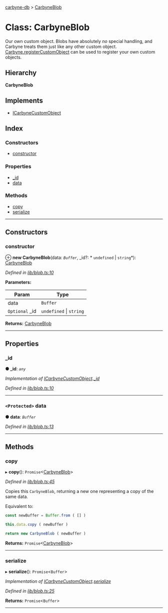 [carbyne-db](../README.md) > [CarbyneBlob](../classes/carbyneblob.md)

# Class: CarbyneBlob

Our own custom object. Blobs have absolutely _no_ special handling, and Carbyne treats them just like any other custom object. [Carbyne.registerCustomObject](carbyne.md#registercustomobject) can be used to register your own custom objects.

## Hierarchy

**CarbyneBlob**

## Implements

* [ICarbyneCustomObject](../interfaces/icarbynecustomobject.md)

## Index

### Constructors

* [constructor](carbyneblob.md#constructor)

### Properties

* [_id](carbyneblob.md#_id)
* [data](carbyneblob.md#data)

### Methods

* [copy](carbyneblob.md#copy)
* [serialize](carbyneblob.md#serialize)

---

## Constructors

<a id="constructor"></a>

###  constructor

⊕ **new CarbyneBlob**(data: *`Buffer`*, _id?: * `undefined` &#124; `string`*): [CarbyneBlob](carbyneblob.md)

*Defined in [lib/blob.ts:10](https://github.com/allotropelabs/carbyne/blob/7530ecf/lib/blob.ts#L10)*

**Parameters:**

| Param | Type |
| ------ | ------ |
| data | `Buffer` |
| `Optional` _id |  `undefined` &#124; `string`|

**Returns:** [CarbyneBlob](carbyneblob.md)

___

## Properties

<a id="_id"></a>

###  _id

**● _id**: *`any`*

*Implementation of [ICarbyneCustomObject](../interfaces/icarbynecustomobject.md).[_id](../interfaces/icarbynecustomobject.md#_id)*

*Defined in [lib/blob.ts:10](https://github.com/allotropelabs/carbyne/blob/7530ecf/lib/blob.ts#L10)*

___
<a id="data"></a>

### `<Protected>` data

**● data**: *`Buffer`*

*Defined in [lib/blob.ts:13](https://github.com/allotropelabs/carbyne/blob/7530ecf/lib/blob.ts#L13)*

___

## Methods

<a id="copy"></a>

###  copy

▸ **copy**(): `Promise`<[CarbyneBlob](carbyneblob.md)>

*Defined in [lib/blob.ts:45](https://github.com/allotropelabs/carbyne/blob/7530ecf/lib/blob.ts#L45)*

Copies this `CarbyneBlob`, returning a new one representing a copy of the same data.

Equivalent to:

```typescript
const newBuffer = Buffer.from ( [] )

this.data.copy ( newBuffer )

return new CarbyneBlob ( newBuffer )
```

**Returns:** `Promise`<[CarbyneBlob](carbyneblob.md)>

___
<a id="serialize"></a>

###  serialize

▸ **serialize**(): `Promise`<`Buffer`>

*Implementation of [ICarbyneCustomObject](../interfaces/icarbynecustomobject.md).[serialize](../interfaces/icarbynecustomobject.md#serialize)*

*Defined in [lib/blob.ts:25](https://github.com/allotropelabs/carbyne/blob/7530ecf/lib/blob.ts#L25)*

**Returns:** `Promise`<`Buffer`>

___

